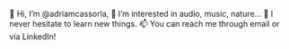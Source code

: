 👋 Hi, I’m @adriamcassorla,
👀 I’m interested in audio, music, nature...
🌱 I never hesitate to learn new things.
📫 You can reach me through email or via LinkedIn!

<!---
adriamcassorla/adriamcassorla is a ✨ special ✨ repository because its `README.md` (this file) appears on your GitHub profile.
You can click the Preview link to take a look at your changes.
--->
